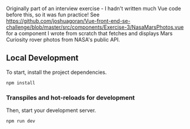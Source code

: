 Originally part of an interview exercise - I hadn't written much Vue code before this, so it was fun practice! See https://github.com/joshuagoran/Vue-front-end-se-challenge/blob/master/src/components/Exercise-3/NasaMarsPhotos.vue for a component I wrote from scratch that fetches and displays Mars Curiosity rover photos from NASA's public API.
## Local Development

To start, install the project dependencies.

```
npm install
```


### Transpiles and hot-reloads for development

Then, start your development server.

```
npm run dev
```
